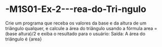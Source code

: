 # -M1S01-Ex-2---rea-do-Tri-ngulo
Crie um programa que receba os valores da base e da altura de um triângulo qualquer, e calcule a área do triângulo usando a fórmula area =(base  altura)/2 e exiba o resultado para o usuário:  Saída: A área do triângulo é {area}
